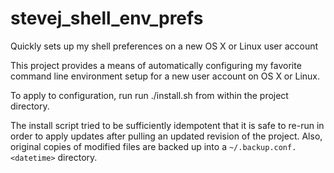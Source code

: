 stevej_shell_env_prefs
======================

Quickly sets up my shell preferences on a new OS X or Linux user account

This project provides a means of automatically configuring my favorite
command line environment setup for a new user account on OS X or Linux.

To apply to configuration, run run ./install.sh from within the project
directory.

The install script tried to be sufficiently idempotent that it is safe to
re-run in order to apply updates after pulling an updated revision of the
project. Also, original copies of modified files are backed up into a
`~/.backup.conf.<datetime>` directory.
